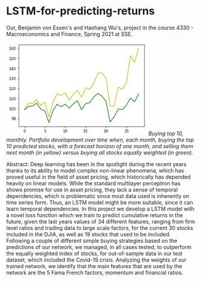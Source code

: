 # LSTM-for-predicting-returns
Our, Benjamin von Essen's and Haohang Wu's, project in the course 4330 - Macroeconomics and Finance, Spring 2021 at SSE.

![](https://github.com/tekniktomten/LSTM-for-predicting-returns/blob/main/top10_21.png)
*Buying top 10, monthly. Portfolio development over time when, each month, buying the top 10 predicted stocks, with a forecast horizon of one month, and selling them next month (in yellow) versus buying all stocks equally weighted (in green).*

Abstract:
Deep learning has been in the spotlight during the recent years thanks to its ability to model complex non-linear phenomena, which has proved useful in the field of asset pricing, which historically has depended heavily on linear models. While the standard multilayer perceptron has shows promise for use in asset pricing, they lack a sense of temporal dependencies, which is problematic since most data used is inherently on time series form. Thus, an LSTM model might be more suitable, since it can learn temporal dependencies. In this project we develop a LSTM model with a novel loss function which we train to predict cumulative returns in the future, given the last years values of 34 different features, ranging from firm level ratios and trading data to large scale factors, for the current 30 stocks included in the DJIA, as well as 19 stocks that used to be included. Following a couple of different simple buying strategies based on the predictions of our network, we managed, in all cases tested, to outperform the equally weighted index of stocks, for out-of-sample data in our test dataset, which included the Covid-19 crisis. Analyzing the weights of our trained network, we identify that the main features that are used by the network are the 5 Fama French factors, momentum and financial ratios.
